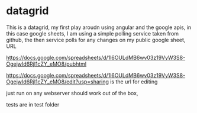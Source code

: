 datagrid
========

This is a datagrid, my first play aroudn using angular and the google apis, in this case google sheets,  I am using a simple polling service taken from github, the then service polls for any changes on my public google sheet, URL

https://docs.google.com/spreadsheets/d/1l6OULdMB6wv03z19VyW3S8-OgejwId6Rjl1cZY_eMO8/pubhtml

https://docs.google.com/spreadsheets/d/1l6OULdMB6wv03z19VyW3S8-OgejwId6Rjl1cZY_eMO8/edit?usp=sharing
is the url for editing

just run on any webserver should work out of the box,  

tests are in test folder
